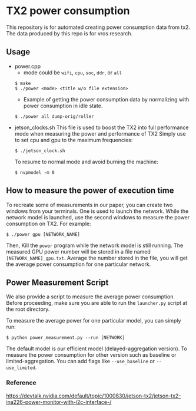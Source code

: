 # TX2 power consumption
This repository is for automated creating power consumption data from tx2. The
data produced by this repo is for vros research.

## Usage
- power.cpp
	- mode could be `wifi`, `cpu`, `soc`, `ddr`, or `all` 
	```
	$ make
	$ ./power <mode> <title w/o file extension>
	```
	- Example of getting the power consumption data by normalizing with power
	  consumption in idle state.
	```
	$ ./power all dump-orig/roller
	```
- jetson_clocks.sh
    This file is used to boost the TX2 into full performance mode when measuring
    the power and performance of TX2
    Simply use to set cpu and gpu to the maximum frequencies:
    ```
    $ ./jetson_clock.sh
    ```
    To resume to normal mode and avoid burning the machine:
    ```
    $ nvpmodel -m 0
    ```
## How to measure the power of execution time
	
To recreate some of measurements in our paper, you can create two windows from your terminals. One is used to launch
the network. While the network model is launched, use the second windows to measure the power consumption on TX2. For
example:
```
$ ./power gpu [NETWORK_NAME]
```
Then, Kill the `power` program while the network model is still running. The measured GPU power number will be stored in
a file named `[NETWORK_NAME]_gpu.txt`. Average the number stored in the file, you will get the average power consumption 
for one particular network.

## Power Measurement Script

We also provide a script to measure the average power consumption. Before proceeding, make sure you are able to run the `launcher.py` script
at the root directory. 

To measure the average power for one particular model, you can simply run:
```
$ python power_measurement.py --run [NETWORK]
```
The default model is our efficient model (delayed-aggregation version). To measure the power consumption for other version such as baseline or limited-aggregation. You can add flags like `--use_baseline` or `--use_limited`.

### Reference
https://devtalk.nvidia.com/default/topic/1000830/jetson-tx2/jetson-tx2-ina226-power-monitor-with-i2c-interface-/
